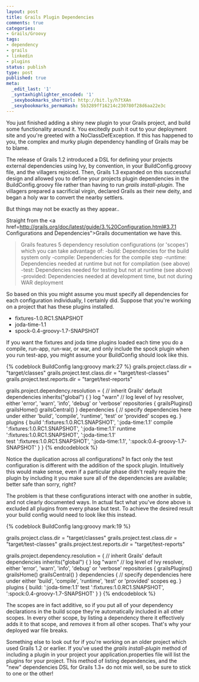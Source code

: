 ```yaml
---
layout: post
title: Grails Plugin Dependencies
comments: true
categories:
- Grails/Groovy
tags:
- dependency
- grails
- linkedin
- plugins
status: publish
type: post
published: true
meta:
  _edit_last: '1'
  _syntaxhighlighter_encoded: '1'
  _sexybookmarks_shortUrl: http://bit.ly/h7tXAn
  _sexybookmarks_permaHash: 5b3289ff16214c230780f28d6aa22e3c
---
```

You just finished adding a shiny new plugin to your Grails project, and build some functionality around it.  You excitedly push it out to your deployment site and you're greeted with a NoClassDefException.  If this has happened to you, the complex and murky plugin dependency handling of Grails may be to blame.
<!--more-->

The release of Grails 1.2 introduced a DSL for defining your projects external dependencies using Ivy, by convention, in your BuildConfig.groovy file, and the villagers rejoiced.  Then, Grails 1.3 expanded on this successful design and allowed you to define your projects plugin dependencies in the BuildConfig.groovy file rather than having to run <em>grails install-plugin</em>.  The villagers prepared a sacrificial virgin, declared Grails as their new deity, and began a holy war to convert the nearby settlers.

But things may not be exactly as they appear..

Straight from the <a href=http://grails.org/doc/latest/guide/3.%20Configuration.html#3.7.1 Configurations and Dependencies">Grails documentation</a> we have this.

<blockquote>
Grails features 5 dependency resolution configurations (or 'scopes') which you can take advantage of:
-build: Dependencies for the build system only
-compile: Dependencies for the compile step
-runtime: Dependencies needed at runtime but not for compilation (see above)
-test: Dependencies needed for testing but not at runtime (see above)
-provided: Dependencies needed at development time, but not during WAR deployment
</blockquote>

So based on this you might assume you must specify all dependencies for each configuration individually, I certainly did.  Suppose that you're working on a project that has these plugins installed.

<ul>
	<li>fixtures-1.0.RC1.SNAPSHOT</li>
	<li>joda-time-1.1</li>
	<li>spock-0.4-groovy-1.7-SNAPSHOT</li>
</ul>

If you want the fixtures and joda time plugins loaded each time you do a compile, run-app, run-war, or war, and only include the spock plugin when you run test-app, you might assume your BuildConfig should look like this.

{% codeblock BuildConfig lang:groovy mark:27 %}
grails.project.class.dir = &quot;target/classes&quot;
grails.project.test.class.dir = &quot;target/test-classes&quot;
grails.project.test.reports.dir = &quot;target/test-reports&quot;

grails.project.dependency.resolution = {
  // inherit Grails' default dependencies
  inherits(&quot;global&quot;) {
  }
  log &quot;warn&quot; // log level of Ivy resolver, either 'error', 'warn', 'info', 'debug' or 'verbose'
  repositories {
    grailsPlugins()
    grailsHome()
    grailsCentral()
  }
  dependencies {
    // specify dependencies here under either 'build', 'compile', 'runtime', 'test' or 'provided' scopes eg.
  }
  plugins {
    build ':fixtures:1.0.RC1.SNAPSHOT',
      ':joda-time:1.1'
    compile ':fixtures:1.0.RC1.SNAPSHOT',
      ':joda-time:1.1'
    runtime ':fixtures:1.0.RC1.SNAPSHOT',
      ':joda-time:1.1'    
    test ':fixtures:1.0.RC1.SNAPSHOT',
      ':joda-time:1.1',
      ':spock:0.4-groovy-1.7-SNAPSHOT'
  }
}
{% endcodeblock %}

Notice the duplication across all configurations?  In fact only the test configuration is different with the addition of the spock plugin.  Intuitively this would make sense, even if a particular phase didn't really require the plugin by including it you make sure all of the dependencies are available; better safe than sorry, right?

The problem is that these configurations interact with one another in subtle, and not clearly documented ways.  In actual fact what you've done above is excluded all plugins from every phase but test.  To achieve the desired result your build config would need to look like this instead.

{% codeblock BuildConfig lang:groovy mark:19 %}

grails.project.class.dir = &quot;target/classes&quot;
grails.project.test.class.dir = &quot;target/test-classes&quot;
grails.project.test.reports.dir = &quot;target/test-reports&quot;

grails.project.dependency.resolution = {
  // inherit Grails' default dependencies
  inherits(&quot;global&quot;) {
  }
  log &quot;warn&quot; // log level of Ivy resolver, either 'error', 'warn', 'info', 'debug' or 'verbose'
  repositories {
    grailsPlugins()
    grailsHome()
    grailsCentral()
  }
  dependencies {
    // specify dependencies here under either 'build', 'compile', 'runtime', 'test' or 'provided' scopes eg.
  }
  plugins {
    build: ':joda-time:1.1'
    test ':fixtures:1.0.RC1.SNAPSHOT',
      ':spock:0.4-groovy-1.7-SNAPSHOT'
  }
}
{% endcodeblock %}

The scopes are in fact additive, so if you put all of your dependency declarations in the build scope they're automatically included in all other scopes.  In every other scope, by listing a dependency there it effectively adds it to that scope, and <em>removes</em> it from all other scopes.  That's why your deployed war file breaks.

Something else to look out for if you're working on an older project which used Grails 1.2 or earlier.  If you've used the <em>grails install-plugin</em> method of including a plugin in your project your application.properties file will list the plugins for your project.  This method of listing dependencies, and the "new" dependencies DSL for Grails 1.3+ do not mix well, so be sure to stick to one or the other!
